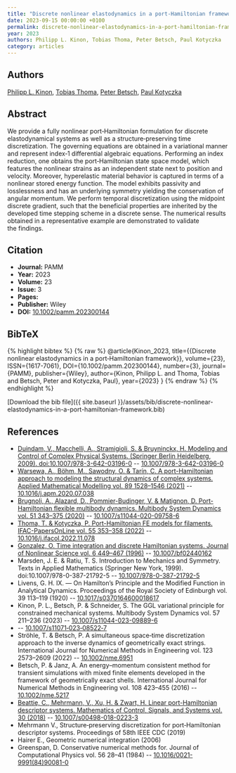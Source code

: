 ```yaml
---
title: "Discrete nonlinear elastodynamics in a port‐Hamiltonian framework"
date: 2023-09-15 00:00:00 +0100
permalink: discrete-nonlinear-elastodynamics-in-a-port-hamiltonian-framework
year: 2023
authors: Philipp L. Kinon, Tobias Thoma, Peter Betsch, Paul Kotyczka
category: articles
---
```

 
## Authors
[Philipp L. Kinon](authors/philipp-l-kinon), [Tobias Thoma](authors/tobias-thoma), [Peter Betsch](authors/peter-betsch), [Paul Kotyczka](authors/paul-kotyczka)
 
## Abstract
We provide a fully nonlinear port‐Hamiltonian formulation for discrete elastodynamical systems as well as a structure‐preserving time discretization. The governing equations are obtained in a variational manner and represent index‐1 differential algebraic equations. Performing an index reduction, one obtains the port‐Hamiltonian state space model, which features the nonlinear strains as an independent state next to position and velocity. Moreover, hyperelastic material behavior is captured in terms of a nonlinear stored energy function. The model exhibits passivity and losslessness and has an underlying symmetry yielding the conservation of angular momentum. We perform temporal discretization using the midpoint discrete gradient, such that the beneficial properties are inherited by the developed time stepping scheme in a discrete sense. The numerical results obtained in a representative example are demonstrated to validate the findings.
 
## Citation
- **Journal:** PAMM
- **Year:** 2023
- **Volume:** 23
- **Issue:** 3
- **Pages:** 
- **Publisher:** Wiley
- **DOI:** [10.1002/pamm.202300144](https://doi.org/10.1002/pamm.202300144)
 
## BibTeX
{% highlight bibtex %}
{% raw %}
@article{Kinon_2023,
  title={{Discrete nonlinear elastodynamics in a port‐Hamiltonian framework}},
  volume={23},
  ISSN={1617-7061},
  DOI={10.1002/pamm.202300144},
  number={3},
  journal={PAMM},
  publisher={Wiley},
  author={Kinon, Philipp L. and Thoma, Tobias and Betsch, Peter and Kotyczka, Paul},
  year={2023}
}
{% endraw %}
{% endhighlight %}
 
[Download the bib file]({{ site.baseurl }}/assets/bib/discrete-nonlinear-elastodynamics-in-a-port-hamiltonian-framework.bib)
 
## References
- [Duindam, V., Macchelli, A., Stramigioli, S. & Bruyninckx, H. Modeling and Control of Complex Physical Systems. (Springer Berlin Heidelberg, 2009). doi:10.1007/978-3-642-03196-0](modeling-and-control-of-complex-physical-systems) -- [10.1007/978-3-642-03196-0](https://doi.org/10.1007/978-3-642-03196-0)
- [Warsewa, A., Böhm, M., Sawodny, O. & Tarín, C. A port-Hamiltonian approach to modeling the structural dynamics of complex systems. Applied Mathematical Modelling vol. 89 1528–1546 (2021)](a-port-hamiltonian-approach-to-modeling-the-structural-dynamics-of-complex-systems) -- [10.1016/j.apm.2020.07.038](https://doi.org/10.1016/j.apm.2020.07.038)
- [Brugnoli, A., Alazard, D., Pommier-Budinger, V. & Matignon, D. Port-Hamiltonian flexible multibody dynamics. Multibody System Dynamics vol. 51 343–375 (2020)](port-hamiltonian-flexible-multibody-dynamics) -- [10.1007/s11044-020-09758-6](https://doi.org/10.1007/s11044-020-09758-6)
- [Thoma, T. & Kotyczka, P. Port-Hamiltonian FE models for filaments. IFAC-PapersOnLine vol. 55 353–358 (2022)](port-hamiltonian-fe-models-for-filaments) -- [10.1016/j.ifacol.2022.11.078](https://doi.org/10.1016/j.ifacol.2022.11.078)
- [Gonzalez, O. Time integration and discrete Hamiltonian systems. Journal of Nonlinear Science vol. 6 449–467 (1996)](time-integration-and-discrete-hamiltonian-systems) -- [10.1007/bf02440162](https://doi.org/10.1007/bf02440162)
- Marsden, J. E. & Ratiu, T. S. Introduction to Mechanics and Symmetry. Texts in Applied Mathematics (Springer New York, 1999). doi:10.1007/978-0-387-21792-5 -- [10.1007/978-0-387-21792-5](https://doi.org/10.1007/978-0-387-21792-5)
- Livens, G. H. IX. — On Hamilton’s Principle and the Modified Function in Analytical Dynamics. Proceedings of the Royal Society of Edinburgh vol. 39 113–119 (1920) -- [10.1017/s0370164600018617](https://doi.org/10.1017/s0370164600018617)
- Kinon, P. L., Betsch, P. & Schneider, S. The GGL variational principle for constrained mechanical systems. Multibody System Dynamics vol. 57 211–236 (2023) -- [10.1007/s11044-023-09889-6](https://doi.org/10.1007/s11044-023-09889-6)
-  -- [10.1007/s11071‐023‐08522‐7](https://doi.org/10.1007/s11071‐023‐08522‐7)
- Ströhle, T. & Betsch, P. A simultaneous space‐time discretization approach to the inverse dynamics of geometrically exact strings. International Journal for Numerical Methods in Engineering vol. 123 2573–2609 (2022) -- [10.1002/nme.6951](https://doi.org/10.1002/nme.6951)
- Betsch, P. & Janz, A. An energy–momentum consistent method for transient simulations with mixed finite elements developed in the framework of geometrically exact shells. International Journal for Numerical Methods in Engineering vol. 108 423–455 (2016) -- [10.1002/nme.5217](https://doi.org/10.1002/nme.5217)
- [Beattie, C., Mehrmann, V., Xu, H. & Zwart, H. Linear port-Hamiltonian descriptor systems. Mathematics of Control, Signals, and Systems vol. 30 (2018)](linear-port-hamiltonian-descriptor-systems) -- [10.1007/s00498-018-0223-3](https://doi.org/10.1007/s00498-018-0223-3)
- Mehrmann V., Structure‐preserving discretization for port‐Hamiltonian descriptor systems. Proceedings of 58th IEEE CDC (2019)
- Hairer E., Geometric numerical integration (2006)
- Greenspan, D. Conservative numerical methods for. Journal of Computational Physics vol. 56 28–41 (1984) -- [10.1016/0021-9991(84)90081-0](https://doi.org/10.1016/0021-9991(84)90081-0)

